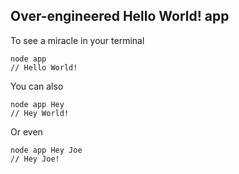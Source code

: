 ## Over-engineered Hello World! app

To see a miracle in your terminal
```shell
node app
// Hello World!
```

You can also 
```shell
node app Hey
// Hey World!
```

Or even
```shell
node app Hey Joe
// Hey Joe!
```